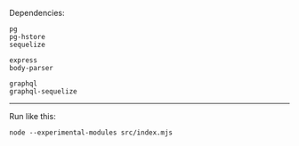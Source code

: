 ﻿Dependencies:

```
pg
pg-hstore
sequelize
```

```
express
body-parser
```

```
graphql
graphql-sequelize
```

-------------------------------------------------

Run like this:

```
node --experimental-modules src/index.mjs
```
